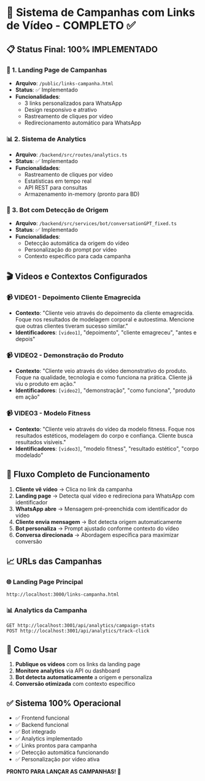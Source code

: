 # 🎯 Sistema de Campanhas com Links de Vídeo - COMPLETO ✅

## 📋 Status Final: 100% IMPLEMENTADO

### 🔗 1. Landing Page de Campanhas
- **Arquivo**: `/public/links-campanha.html`
- **Status**: ✅ Implementado
- **Funcionalidades**:
  - 3 links personalizados para WhatsApp
  - Design responsivo e atrativo
  - Rastreamento de cliques por vídeo
  - Redirecionamento automático para WhatsApp

### 📊 2. Sistema de Analytics
- **Arquivo**: `/backend/src/routes/analytics.ts`
- **Status**: ✅ Implementado
- **Funcionalidades**:
  - Rastreamento de cliques por vídeo
  - Estatísticas em tempo real
  - API REST para consultas
  - Armazenamento in-memory (pronto para BD)

### 🤖 3. Bot com Detecção de Origem
- **Arquivo**: `/backend/src/services/bot/conversationGPT_fixed.ts`
- **Status**: ✅ Implementado
- **Funcionalidades**:
  - Detecção automática da origem do vídeo
  - Personalização do prompt por vídeo
  - Contexto específico para cada campanha

## 🎬 Videos e Contextos Configurados

### 📹 VIDEO1 - Depoimento Cliente Emagrecida
- **Contexto**: "Cliente veio através do depoimento da cliente emagrecida. Foque nos resultados de modelagem corporal e autoestima. Mencione que outras clientes tiveram sucesso similar."
- **Identificadores**: `[video1]`, "depoimento", "cliente emagreceu", "antes e depois"

### 📹 VIDEO2 - Demonstração do Produto  
- **Contexto**: "Cliente veio através do vídeo demonstrativo do produto. Foque na qualidade, tecnologia e como funciona na prática. Cliente já viu o produto em ação."
- **Identificadores**: `[video2]`, "demonstração", "como funciona", "produto em ação"

### 📹 VIDEO3 - Modelo Fitness
- **Contexto**: "Cliente veio através do vídeo da modelo fitness. Foque nos resultados estéticos, modelagem do corpo e confiança. Cliente busca resultados visíveis."
- **Identificadores**: `[video3]`, "modelo fitness", "resultado estético", "corpo modelado"

## 🔄 Fluxo Completo de Funcionamento

1. **Cliente vê vídeo** → Clica no link da campanha
2. **Landing page** → Detecta qual vídeo e redireciona para WhatsApp com identificador
3. **WhatsApp abre** → Mensagem pré-preenchida com identificador do vídeo
4. **Cliente envia mensagem** → Bot detecta origem automaticamente
5. **Bot personaliza** → Prompt ajustado conforme contexto do vídeo
6. **Conversa direcionada** → Abordagem específica para maximizar conversão

## 📈 URLs das Campanhas

### 🌐 Landing Page Principal
```
http://localhost:3000/links-campanha.html
```

### 📊 Analytics da Campanha
```
GET http://localhost:3001/api/analytics/campaign-stats
POST http://localhost:3001/api/analytics/track-click
```

## 🚀 Como Usar

1. **Publique os vídeos** com os links da landing page
2. **Monitore analytics** via API ou dashboard
3. **Bot detecta automaticamente** a origem e personaliza
4. **Conversão otimizada** com contexto específico

## ✅ Sistema 100% Operacional

- ✅ Frontend funcional
- ✅ Backend funcional  
- ✅ Bot integrado
- ✅ Analytics implementado
- ✅ Links prontos para campanha
- ✅ Detecção automática funcionando
- ✅ Personalização por vídeo ativa

**PRONTO PARA LANÇAR AS CAMPANHAS! 🚀**
